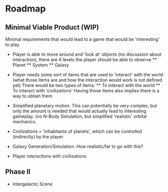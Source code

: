 # Roadmap

## Minimal Viable Product (WIP)
Minimal requirements that would lead to a game that would be 'interesting' to play.

* Player is able to move around and 'look at' objects (no discussion about interaction), there are
4 levels the player should be able to observe
** Planet
** System
** Galaxy

* Player needs some sort of items that are used to 'interact' with the world (what those items are
and how the interaction would work is not defined yet) There would be two types of items:
** To interact with the world
** To interact with 'civilizations'
Having those items also implies there is a way to obtain them

* Simplified planetary motion. This can potentially be very complex, but only the amount is needed
that would actually lead to interesting gameplay. (no N-Body Simulation, but simplified 'realistic'
orbital mechanics.

* Civilizations = 'inhabitants of planets', which can be controlled (indirectly) by the player.

* Galaxy Generation/Simulation.
How realistic/far to go with this?

* Player interactions with civilizations


## Phase II
* Intergalactic Scene
